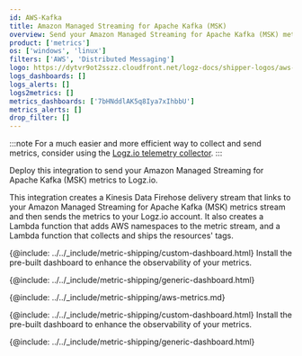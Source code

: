 ```yaml
---
id: AWS-Kafka
title: Amazon Managed Streaming for Apache Kafka (MSK)
overview: Send your Amazon Managed Streaming for Apache Kafka (MSK) metrics to Logz.io.
product: ['metrics']
os: ['windows', 'linux']
filters: ['AWS', 'Distributed Messaging']
logo: https://dytvr9ot2sszz.cloudfront.net/logz-docs/shipper-logos/aws-msk.svg
logs_dashboards: []
logs_alerts: []
logs2metrics: []
metrics_dashboards: ['7bHNddlAK5q8Iya7xIhbbU']
metrics_alerts: []
drop_filter: []
---
```



:::note
For a much easier and more efficient way to collect and send metrics, consider using the [Logz.io telemetry collector](https://app.logz.io/#/dashboard/integrations/collectors?tags=Quick%20Setup).
:::



Deploy this integration to send your Amazon Managed Streaming for Apache Kafka (MSK) metrics to Logz.io.

This integration creates a Kinesis Data Firehose delivery stream that links to your Amazon Managed Streaming for Apache Kafka (MSK) metrics stream and then sends the metrics to your Logz.io account. It also creates a Lambda function that adds AWS namespaces to the metric stream, and a Lambda function that collects and ships the resources' tags.

{@include: ../../_include/metric-shipping/custom-dashboard.html} Install the pre-built dashboard to enhance the observability of your metrics.

<!-- logzio-inject:install:grafana:dashboards ids=["7bHNddlAK5q8Iya7xIhbbU"] -->

{@include: ../../_include/metric-shipping/generic-dashboard.html}



{@include: ../../_include/metric-shipping/aws-metrics.md}

{@include: ../../_include/metric-shipping/custom-dashboard.html} Install the pre-built dashboard to enhance the observability of your metrics.

<!-- logzio-inject:install:grafana:dashboards ids=["7bHNddlAK5q8Iya7xIhbbU"] -->

{@include: ../../_include/metric-shipping/generic-dashboard.html}
